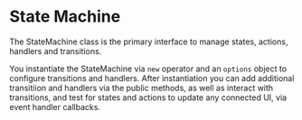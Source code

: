 # State Machine

The StateMachine class is the primary interface to manage states, actions, handlers and transitions. 

You instantiate the StateMachine via `new` operator and an `options` object to configure transitions and handlers. After instantiation you can add additional transitiion and handlers via the public methods, as well as interact with transitions, and test for states and actions to update any connected UI, via event handler callbacks.


